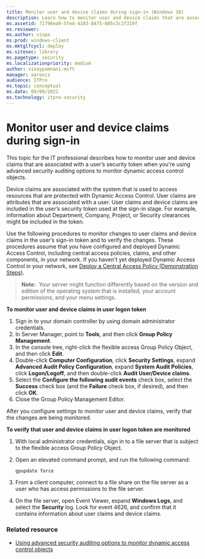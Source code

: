 ```yaml
---
title: Monitor user and device claims during sign-in (Windows 10)
description: Learn how to monitor user and device claims that are associated with a user’s security token. This advice assumes you have deployed Dynamic Access Control.
ms.assetid: 71796ea9-5fe4-4183-8475-805c3c1f319f
ms.reviewer: 
ms.author: vinpa
ms.prod: windows-client
ms.mktglfcycl: deploy
ms.sitesec: library
ms.pagetype: security
ms.localizationpriority: medium
author: vinaypamnani-msft
manager: aaroncz
audience: ITPro
ms.topic: conceptual
ms.date: 09/09/2021
ms.technology: itpro-security
---
```


# Monitor user and device claims during sign-in


This topic for the IT professional describes how to monitor user and device claims that are associated with a user’s security token when you're using advanced security auditing options to monitor dynamic access control objects.

Device claims are associated with the system that is used to access resources that are protected with Dynamic Access Control. User claims are attributes that are associated with a user. User claims and device claims are included in the user’s security token used at the sign-in stage. For example, information about Department, Company, Project, or Security clearances might be included in the token.

Use the following procedures to monitor changes to user claims and device claims in the user’s sign-in token and to verify the changes. These procedures assume that you have configured and deployed Dynamic Access Control, including central access policies, claims, and other components, in your network. If you haven't yet deployed Dynamic Access Control in your network, see [Deploy a Central Access Policy (Demonstration Steps)](/windows-server/identity/solution-guides/deploy-a-central-access-policy--demonstration-steps-).

>**Note:**  Your server might function differently based on the version and edition of the operating system that is installed, your account permissions, and your menu settings.
 
**To monitor user and device claims in user logon token**

1.  Sign in to your domain controller by using domain administrator credentials.
2.  In Server Manager, point to **Tools**, and then click **Group Policy Management**.
3.  In the console tree, right-click the flexible access Group Policy Object, and then click **Edit**.
4.  Double-click **Computer Configuration**, click **Security Settings**, expand **Advanced Audit Policy Configuration**, expand **System Audit Policies**, click **Logon/Logoff**, and then double-click **Audit User/Device claims**.
5.  Select the **Configure the following audit events** check box, select the **Success** check box (and the **Failure** check box, if desired), and then click **OK**.
6.  Close the Group Policy Management Editor.

After you configure settings to monitor user and device claims, verify that the changes are being monitored.

**To verify that user and device claims in user logon token are monitored**

1.  With local administrator credentials, sign in to a file server that is subject to the flexible access Group Policy Object.
2.  Open an elevated command prompt, and run the following command:

    `gpupdate force`

3.  From a client computer, connect to a file share on the file server as a user who has access permissions to the file server.
4.  On the file server, open Event Viewer, expand **Windows Logs**, and select the **Security** log. Look for event 4626, and confirm that it contains information about user claims and device claims.

### Related resource

- [Using advanced security auditing options to monitor dynamic access control objects](using-advanced-security-auditing-options-to-monitor-dynamic-access-control-objects.md)